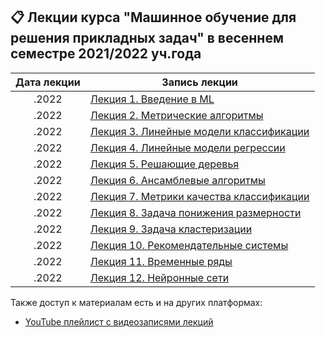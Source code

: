 ## 📋 Лекции курса "Машинное обучение для решения прикладных задач" в весеннем семестре 2021/2022 уч.года

Дата лекции | Запись лекции  
|:----:|----|
|.2022| [Лекция 1. Введение в ML]() 
|.2022| [Лекция 2. Метрические алгоритмы]() 
|.2022| [Лекция 3. Линейные модели классификации]() 
|.2022| [Лекция 4. Линейные модели регрессии]() 
|.2022| [Лекция 5. Решающие деревья]() 
|.2022| [Лекция 6. Ансамблевые алгоритмы]() 
|.2022| [Лекция 7. Метрики качества классификации]() 
|.2022| [Лекция 8. Задача понижения размерности]() 
|.2022| [Лекция 9. Задача кластеризации]() 
|.2022| [Лекция 10. Рекомендательные системы]() 
|.2022| [Лекция 11. Временные ряды]()
|.2022| [Лекция 12. Нейронные сети]() 

Также доступ к материалам есть и на других платформах:

* [YouTube плейлист с видеозаписями лекций](https://youtube.com/playlist?list=PLcsjsqLLSfNAri43suoDrZBVrUsqDIonL)
